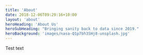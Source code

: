 ```yaml
---
title: 'About'
date: 2018-12-06T09:29:16+10:00
layout: 'about'
heroHeading: 'About Us'
heroSubHeading: "Bringing sanity back to data since 2019."
heroBackground: 'images/nasa-Q1p7bh3SHj8-unsplash.jpg'
---
```


Test text